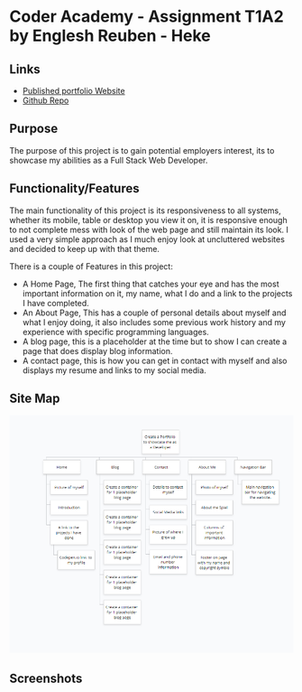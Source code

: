 # Coder Academy - Assignment T1A2 by Englesh Reuben - Heke

## Links
* [Published portfolio Website](https://teal-meringue-9b6479.netlify.app/contact.html)
* [Github Repo](https://www.github.com)

## Purpose

The purpose of this project is to gain potential employers interest, its to showcase my abilities as a Full Stack Web Developer.

## Functionality/Features

The main functionality of this project is its responsiveness to all systems, whether its mobile, table or desktop you view it on, it is responsive enough to not complete mess with look of the web page and still maintain its look. I used a very simple approach as I much enjoy look at uncluttered websites and decided to keep up with that theme.

There is a couple of Features in this project:
* A Home Page, The first thing that catches your eye and has the most important information on it, my name, what I do and a link to the projects I have completed.
* An About Page, This has a couple of personal details about myself and what I enjoy doing, it also includes some previous work history and my experience with specific programming languages.
* A blog page, this is a placeholder at the time but to show I can create a page that does display blog information.
* A contact page, this is how you can get in contact with myself and also displays my resume and links to my social media.

## Site Map

![Site Map](./Images/Sitemap.PNG)

## Screenshots

